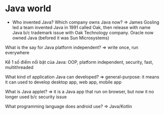 # Java world
+ Who invented Java? Which company owns Java now?
=> James Gosling led a team invented Java in 1991 called Oak, then release with name Java b/c trademark issue with Oak Technology company.
Oracle now owned Java (befored it was Sun Microsystems)

What is the say for Java platform independent? => write once, run everywhere 

Kể 1 số điểm nổi bật của Java: OOP, platform independent, security, fast, multithreaded 

What kind of application Java can developed? => general-purpose: it means it can used to develop desktop app, web app, mobile app

What is Java applet? => it is a Java app that run on browser, but now it no longer used b/c security issue

What programming language does android use? => Java/Kotlin


